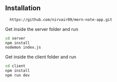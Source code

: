 
## Installation


```bash
  https://github.com/nirvair09/mern-note-app.git
```

Get inside the server folder and run
```bash
cd server
npm install
nodemon index.js
```

Get inside the client folder and run
```bash
cd client
npm install
npm run dev
```
